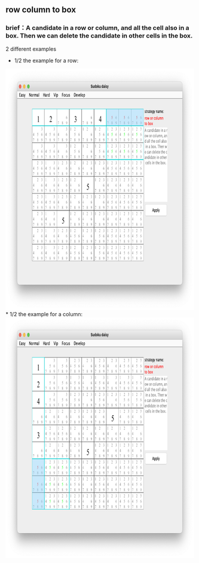 ## row column to box
### brief：A candidate in a row or column, and all the cell also in a box. Then we can delete the candidate in other cells in the box.         
2 different examples      
* 1/2 the example for a row:         
<img src="picture/row_column_to_box_row_EN.png" width="825" height="645" >       
* 1/2 the example for a column:    
<img src="picture/row_column_to_box_column_EN.png" width="825" height="645" >     